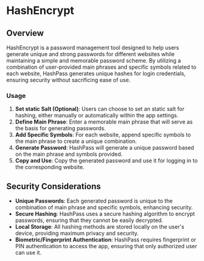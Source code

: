 # HashEncrypt

## Overview

HashEncrypt is a password management tool designed to help users generate unique and strong passwords for different websites while maintaining a simple and memorable password scheme. By utilizing a combination of user-provided main phrases and specific symbols related to each website, HashPass generates unique hashes for login credentials, ensuring security without sacrificing ease of use.


### Usage

1. **Set static Salt (Optional)**: Users can choose to set an static salt for hashing, either manually or automatically within the app settings.
2. **Define Main Phrase**: Enter a memorable main phrase that will serve as the basis for generating passwords.
3. **Add Specific Symbols**: For each website, append specific symbols to the main phrase to create a unique combination.
4. **Generate Password**: HashPass will generate a unique password based on the main phrase and symbols provided.
5. **Copy and Use**: Copy the generated password and use it for logging in to the corresponding website.


## Security Considerations

- **Unique Passwords**: Each generated password is unique to the combination of main phrase and specific symbols, enhancing security.
- **Secure Hashing**: HashPass uses a secure hashing algorithm to encrypt passwords, ensuring that they cannot be easily decrypted.
- **Local Storage**: All hashing methods are stored locally on the user's device, providing maximum privacy and security.
- **Biometric/Fingerprint Authentication**: HashPass requires fingerprint or PIN authentication to access the app, ensuring that only authorized user can use it.
